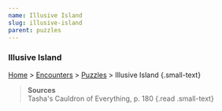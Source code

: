 ```yaml
---
name: Illusive Island
slug: illusive-island
parent: puzzles
---
```

### Illusive Island
[Home](dm-operations-center) > [Encounters](encounters) > [Puzzles](puzzles) > Illusive Island {.small-text}

> **Sources** <br/>
> Tasha's Cauldron of Everything, p. 180
{.read .small-text}

